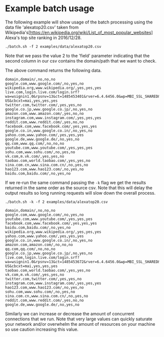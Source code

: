 # Example batch usage

The following example will show usage of the batch processing using the data file 'alexatop20.csv' taken from Wikipedia's[https://en.wikipedia.org/wiki/List_of_most_popular_websites] Alexa's top site ranking in 2016/12/28.

```
./batch.sh -f 2 examples/data/alexatop20.csv
```

Note that we pass the value 2 to the 'field' parameter indicating that the second column in our csv contains the domain/path that we want to check.

The above command returns the following data.

```
domain,domain/,no,no,no
google.com,www.google.com/,no,yes,no
wikipedia.org,www.wikipedia.org/,yes,yes,yes
live.com,login.live.com/login.srf?wa=wsignin1.0&rpsnv=13&ct=1485453401&rver=6.4.6456.0&wp=MBI_SSL_SHARED&wreply=https:%2F%2Fmail.live.com%2Fdefault.aspx%3Frru%3Dinbox&lc=1033&id=64855&mkt=en-US&cbcxt=mai,yes,yes,yes
twitter.com,twitter.com/,yes,yes,no
google.co.jp,www.google.co.jp/,no,yes,no
amazon.com,www.amazon.com/,yes,no,no
instagram.com,www.instagram.com/,yes,yes,yes
reddit.com,www.reddit.com/,yes,no,no
facebook.com,www.facebook.com/,yes,yes,yes
google.co.in,www.google.co.in/,no,yes,no
yahoo.com,www.yahoo.com/,yes,yes,yes
google.de,www.google.de/,no,yes,no
qq.com,www.qq.com/,no,no,no
youtube.com,www.youtube.com/,yes,yes,yes
sohu.com,www.sohu.com/,no,yes,no
vk.com,m.vk.com/,yes,yes,no
taobao.com,world.taobao.com/,yes,yes,no
sina.com.cn,www.sina.com.cn/,no,yes,no
hao123.com,www.hao123.com/,no,yes,no
baidu.com,baidu.com/,no,yes,no

```

If we re-run the same command passing the `-k` flag we get the results returned in the same order as the source csv. Note that this will delay the output results so long running requests will slow down the overall process.

```
./batch.sh -k -f 2 examples/data/alexatop20.csv
```


```
domain,domain/,no,no,no
google.com,www.google.com/,no,yes,no
youtube.com,www.youtube.com/,yes,yes,yes
facebook.com,www.facebook.com/,yes,yes,yes
baidu.com,baidu.com/,no,yes,no
wikipedia.org,www.wikipedia.org/,yes,yes,yes
yahoo.com,www.yahoo.com/,yes,yes,yes
google.co.in,www.google.co.in/,no,yes,no
amazon.com,amazon.com/,no,no,no
qq.com,qq.com/,no,no,no
google.co.jp,www.google.co.jp/,no,yes,no
live.com,login.live.com/login.srf?wa=wsignin1.0&rpsnv=13&ct=1485453672&rver=6.4.6456.0&wp=MBI_SSL_SHARED&wreply=https:%2F%2Fmail.live.com%2Fdefault.aspx%3Frru%3Dinbox&lc=1033&id=64855&mkt=en-US&cbcxt=mai,yes,yes,yes
taobao.com,world.taobao.com/,yes,yes,no
vk.com,m.vk.com/,yes,yes,no
twitter.com,twitter.com/,yes,yes,no
instagram.com,www.instagram.com/,yes,yes,yes
hao123.com,www.hao123.com/,no,yes,no
sohu.com,www.sohu.com/,no,yes,no
sina.com.cn,www.sina.com.cn/,no,yes,no
reddit.com,www.reddit.com/,yes,no,no
google.de,www.google.de/,no,yes,no

```

Similarly we can increase or decrease the amount of concurrent connections that we run. Note that very large values can quickly saturate your network and/or overwhelm the amount of resources on your machine so use caution increasing this value.
